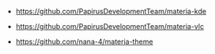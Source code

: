 + https://github.com/PapirusDevelopmentTeam/materia-kde
+ https://github.com/PapirusDevelopmentTeam/materia-vlc

+ https://github.com/nana-4/materia-theme
